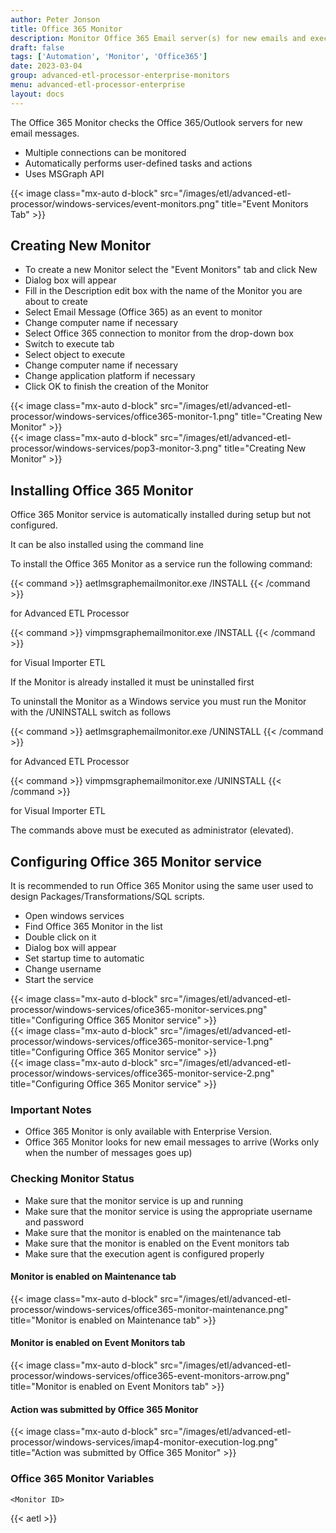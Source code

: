 ```yaml
---
author: Peter Jonson
title: Office 365 Monitor
description: Monitor Office 365 Email server(s) for new emails and execute actions
draft: false
tags: ['Automation', 'Monitor', 'Office365']
date: 2023-03-04
group: advanced-etl-processor-enterprise-monitors
menu: advanced-etl-processor-enterprise
layout: docs
---
```


The Office 365 Monitor checks the Office 365/Outlook servers for new email messages.

- Multiple connections can be monitored
- Automatically performs user-defined tasks and actions
- Uses MSGraph API

{{< image class="mx-auto d-block"  src="/images/etl/advanced-etl-processor/windows-services/event-monitors.png" title="Event Monitors Tab" >}}

## Creating New Monitor

- To create a new Monitor select the "Event Monitors" tab and click New
- Dialog box will appear
- Fill in the Description edit box with the name of the Monitor you are about to create
- Select Email Message (Office 365) as an event to monitor
- Change computer name if necessary
- Select Office 365 connection to monitor from the drop-down box
- Switch to execute tab
- Select object to execute
- Change computer name if necessary
- Change application platform if necessary
- Click OK to finish the creation of the Monitor

{{< image class="mx-auto d-block"  src="/images/etl/advanced-etl-processor/windows-services/office365-monitor-1.png" title="Creating New Monitor" >}}
\
{{< image class="mx-auto d-block"  src="/images/etl/advanced-etl-processor/windows-services/pop3-monitor-3.png" title="Creating New Monitor" >}}

## Installing Office 365 Monitor

Office 365 Monitor service is automatically installed during setup but not configured.

It can be also installed using the command line

To install the Office 365 Monitor as a service run the following command:

{{< command >}}
aetlmsgraphemailmonitor.exe /INSTALL
{{< /command >}}

for Advanced ETL Processor

{{< command >}}
vimpmsgraphemailmonitor.exe /INSTALL
{{< /command >}}

for Visual Importer ETL

If the Monitor is already installed it must be uninstalled first

To uninstall the Monitor as a Windows service you must run the Monitor with the /UNINSTALL switch as follows

{{< command >}}
aetlmsgraphemailmonitor.exe /UNINSTALL
{{< /command >}}

for Advanced ETL Processor

{{< command >}}
vimpmsgraphemailmonitor.exe /UNINSTALL
{{< /command >}}

for Visual Importer ETL

The commands above must be executed as administrator (elevated).

## Configuring Office 365 Monitor service

It is recommended to run Office 365 Monitor using the same user used to design Packages/Transformations/SQL scripts.

- Open windows services
- Find Office 365 Monitor in the list
- Double click on it
- Dialog box will appear
- Set startup time to automatic
- Change username
- Start the service

{{< image class="mx-auto d-block"  src="/images/etl/advanced-etl-processor/windows-services/ofice365-monitor-services.png" title="Configuring Office 365 Monitor service" >}}
\
{{< image class="mx-auto d-block"  src="/images/etl/advanced-etl-processor/windows-services/office365-monitor-service-1.png" title="Configuring Office 365 Monitor service" >}}
\
{{< image class="mx-auto d-block"  src="/images/etl/advanced-etl-processor/windows-services/office365-monitor-service-2.png" title="Configuring Office 365 Monitor service" >}}

### Important Notes

- Office 365 Monitor is only available with Enterprise Version.
- Office 365 Monitor looks for new email messages to arrive (Works only when the number of messages goes up)

### Checking Monitor Status

- Make sure that the monitor service is up and running
- Make sure that the monitor service is using the appropriate username and password
- Make sure that the monitor is enabled on the maintenance tab
- Make sure that the monitor is enabled on the Event monitors tab
- Make sure that the execution agent is configured properly

#### Monitor is enabled on Maintenance tab

{{< image class="mx-auto d-block"  src="/images/etl/advanced-etl-processor/windows-services/office365-monitor-maintenance.png" title="Monitor is enabled on Maintenance tab" >}}

#### Monitor is enabled on Event Monitors tab

{{< image class="mx-auto d-block"  src="/images/etl/advanced-etl-processor/windows-services/office365-event-monitors-arrow.png" title="Monitor is enabled on Event Monitors tab" >}}

#### Action was submitted by Office 365 Monitor

{{< image class="mx-auto d-block"  src="/images/etl/advanced-etl-processor/windows-services/imap4-monitor-execution-log.png" title="Action was submitted by Office 365 Monitor" >}}

### Office 365 Monitor Variables

```
<Monitor ID>
```

{{< aetl >}}
